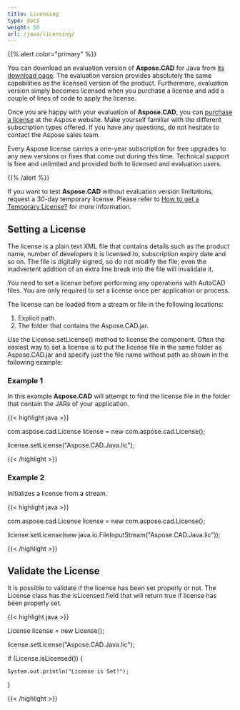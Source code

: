 ```yaml
---
title: Licensing
type: docs
weight: 50
url: /java/licensing/
---
```


{{% alert color="primary" %}}

You can download an evaluation version of **Aspose.CAD** for Java from [its download page](https://releases.aspose.com/java/repo/com/aspose/aspose-cad/). The evaluation version provides absolutely the same capabilities as the licensed version of the product. Furthermore, evaluation version simply becomes licensed when you purchase a license and add a couple of lines of code to apply the license.

Once you are happy with your evaluation of **Aspose.CAD**, you can [purchase a license](https://purchase.aspose.com/buy) at the Aspose website. Make yourself familiar with the different subscription types offered. If you have any questions, do not hesitate to contact the Aspose sales team.

Every Aspose license carries a one-year subscription for free upgrades to any new versions or fixes that come out during this time. Technical support is free and unlimited and provided both to licensed and evaluation users.

{{% /alert %}}

If you want to test **Aspose.CAD** without evaluation version limitations, request a 30-day temporary license. Please refer to [How to get a Temporary License?](https://purchase.aspose.com/temporary-license) for more information.

## **Setting a License**

The license is a plain text XML file that contains details such as the product name, number of developers it is licensed to, subscription expiry date and so on. The file is digitally signed, so do not modify the file; even the inadvertent addition of an extra line break into the file will invalidate it.

You need to set a license before performing any operations with AutoCAD files. You are only required to set a license once per application or process.

The license can be loaded from a stream or file in the following locations:

1. Explicit path.
1. The folder that contains the Aspose.CAD.jar.

Use the License.setLicense() method to license the component. Often the easiest way to set a license is to put the license file in the same folder as Aspose.CAD.jar and specify just the file name without path as shown in the following example:

### **Example 1**

In this example **Aspose.CAD** will attempt to find the license file in the folder that contain the JARs of your application.

{{< highlight java >}}

com.aspose.cad.License license = new com.aspose.cad.License();

license.setLicense("Aspose.CAD.Java.lic");

{{< /highlight >}}

### **Example 2**

Initializes a license from a stream.

{{< highlight java >}}

com.aspose.cad.License license = new com.aspose.cad.License();

license.setLicense(new java.io.FileInputStream("Aspose.CAD.Java.lic"));

{{< /highlight >}}

## **Validate the License**

It is possible to validate if the license has been set properly or not. The License class has the isLicensed field that will return true if license has been properly set.

{{< highlight java >}}

License license = new License();

license.setLicense("Aspose.CAD.Java.lic");

if (License.isLicensed()) {

    System.out.println("License is Set!");

}

{{< /highlight >}}

